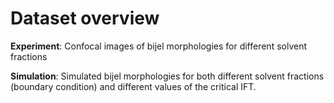 # Dataset overview 

**Experiment**: Confocal images of bijel morphologies for different solvent fractions 

**Simulation**: Simulated bijel morphologies for both different solvent fractions (boundary condition) and different values of the critical IFT. 
